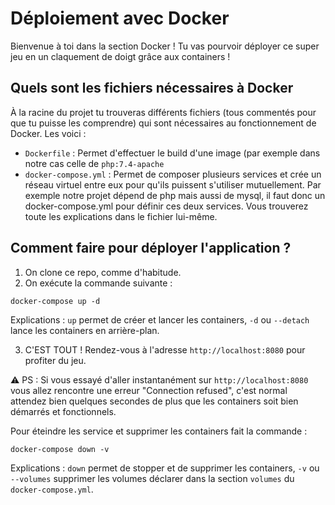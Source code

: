 # Déploiement avec Docker
Bienvenue à toi dans la section Docker ! Tu vas pourvoir déployer ce super jeu en un claquement de doigt grâce aux containers !
## Quels sont les fichiers nécessaires à Docker
À la racine du projet tu trouveras différents fichiers (tous commentés pour que tu puisse les comprendre) qui sont nécessaires au fonctionnement de Docker. Les voici :
- `Dockerfile` : Permet d'effectuer le build d'une image (par exemple dans notre cas celle de `php:7.4-apache`
- `docker-compose.yml` : Permet de composer plusieurs services et crée un réseau virtuel entre eux pour qu'ils puissent s'utiliser mutuellement. Par exemple notre projet dépend de php mais aussi de mysql, il faut donc un docker-compose.yml pour définir ces deux services. Vous trouverez toute les explications dans le fichier lui-même.
## Comment faire pour déployer l'application ?
1. On clone ce repo, comme d'habitude.
2. On exécute la commande suivante : 
```
docker-compose up -d
```
Explications : `up` permet de créer et lancer les containers, `-d` ou `--detach` lance les containers en arrière-plan.

3. C'EST TOUT ! Rendez-vous à l'adresse `http://localhost:8080` pour profiter du jeu.

⚠️ PS : Si vous essayé d'aller instantanément sur `http://localhost:8080` vous allez rencontre une erreur "Connection refused", c'est normal attendez bien quelques secondes de plus que les containers soit bien démarrés et fonctionnels. 

Pour éteindre les service et supprimer les containers fait la commande :
```
docker-compose down -v
```
Explications : `down` permet de stopper et de supprimer les containers, `-v` ou `--volumes` supprimer les volumes déclarer dans la section `volumes` du `docker-compose.yml`.
